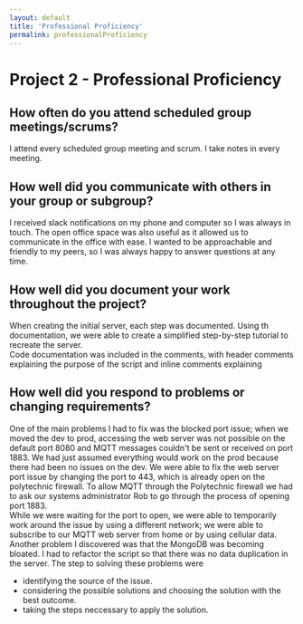 ```yaml
---
layout: default
title: 'Professional Proficiency'
permalink: professionalProficiency
---
```

# Project 2 - Professional Proficiency

## How often do you attend scheduled group meetings/scrums?

I attend every scheduled group meeting and scrum. I take notes in every meeting.

## How well did you communicate with others in your group or subgroup?

I received slack notifications on my phone and computer so I was always in touch. The open office space was also useful as it allowed us to communicate in the office with ease.
I wanted to be approachable and friendly to my peers, so I was always happy to answer questions at any time.

## How well did you document your work throughout the project?

When creating the initial server, each step was documented. Using th documentation, we were able to create a simplified step-by-step tutorial to recreate the server.  
Code documentation was included in the comments, with header comments explaining the purpose of the script and inline comments explaining 

## How well did you respond to problems or changing requirements?

One of the main problems I had to fix was the blocked port issue; when we moved the dev to prod, accessing the web server was not possible on the default port 8080 and MQTT messages couldn't be sent or received on port 1883. We had just assumed everything would work on the prod because there had been no issues on the dev.
We were able to fix the web server port issue by changing the port to 443, which is already open on the polytechnic firewall. To allow MQTT through the Polytechnic firewall we had to ask our systems administrator Rob to go through the process of opening port 1883.  
While we were waiting for the port to open, we were able to temporarily work around the issue by using a different network; we were able to subscribe to our MQTT web server from home or by using cellular data.  
Another problem I discovered was that the MongoDB was becoming bloated. I had to refactor the script so that there was no data duplication in the server.
The step to solving these problems were
- identifying the source of the issue.
- considering the possible solutions and choosing the solution with the best outcome.
- taking the steps neccessary to apply the solution. 